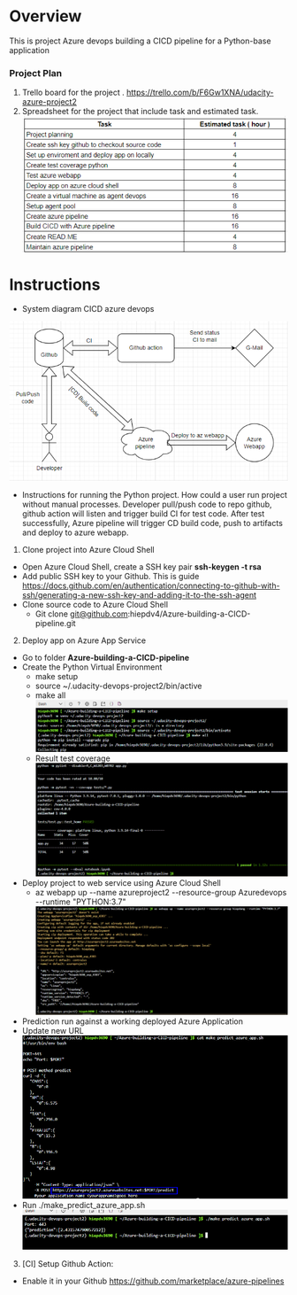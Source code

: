 # Overview
This is project Azure devops building a CICD pipeline for a Python-base application
### Project Plan
1. Trello board for the project
  . https://trello.com/b/F6Gw1XNA/udacity-azure-project2
2. Spreadsheet for the project that include task and estimated task.
![alt text](https://github.com/hiepdv4/Azure-building-a-CICD-pipeline/blob/main/images/0.plan.png)

# Instructions
- System diagram CICD azure devops

![alt text](https://github.com/hiepdv4/Azure-building-a-CICD-pipeline/blob/main/images/18.diagram.png)
- Instructions for running the Python project. How could a user run project without manual processes. Developer pull/push code to repo github, github action will listen and trigger build CI for test code. After test successfully, Azure pipeline will trigger CD build code, push to artifacts and deploy to azure webapp.

1. Clone project into Azure Cloud Shell
- Open Azure Cloud Shell, create a SSH key pair **ssh-keygen -t rsa**
- Add public SSH key to your Github. This is guide https://docs.github.com/en/authentication/connecting-to-github-with-ssh/generating-a-new-ssh-key-and-adding-it-to-the-ssh-agent 
- Clone source code to Azure Cloud Shell
  - Git clone git@github.com:hiepdv4/Azure-building-a-CICD-pipeline.git
2. Deploy app on Azure App Service
- Go to folder **Azure-building-a-CICD-pipeline**
- Create the Python Virtual Environment
  - make setup
  - source ~/.udacity-devops-project2/bin/active
  - make all
![alt text](https://github.com/hiepdv4/Azure-building-a-CICD-pipeline/blob/main/images/1.setup_python_env.png)
  - Result test coverage
![alt text](https://github.com/hiepdv4/Azure-building-a-CICD-pipeline/blob/main/images/2.test_coverage.png)
- Deploy project to web service using Azure Cloud Shell
  - az webapp up --name azureproject2 --resource-group Azuredevops --runtime "PYTHON:3.7"
![alt text](https://github.com/hiepdv4/Azure-building-a-CICD-pipeline/blob/main/images/3.azure_build_webapp.png)
- Prediction run against a working deployed Azure Application
- Update new URL 
![alt text](https://github.com/hiepdv4/Azure-building-a-CICD-pipeline/blob/main/images/4.update_make_predict_azure_app.png)
- Run ./make_predict_azure_app.sh
![alt text](https://github.com/hiepdv4/Azure-building-a-CICD-pipeline/blob/main/images/5.run_prediction_az.png)

3. [CI] Setup Github Action:
- Enable it in your Github https://github.com/marketplace/azure-pipelines




